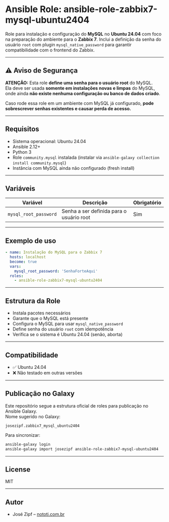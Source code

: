# Ansible Role: ansible-role-zabbix7-mysql-ubuntu2404

Role para instalação e configuração do **MySQL** no **Ubuntu 24.04** com foco na preparação do ambiente para o **Zabbix 7**. Inclui a definição da senha do usuário `root` com plugin `mysql_native_password` para garantir compatibilidade com o frontend do Zabbix.

---

## ⚠️ Aviso de Segurança

**ATENÇÃO:** Esta role **define uma senha para o usuário root** do MySQL.  
Ela deve ser usada **somente em instalações novas e limpas** do MySQL, onde ainda **não existe nenhuma configuração ou banco de dados criado**.

Caso rode essa role em um ambiente com MySQL já configurado, **pode sobrescrever senhas existentes e causar perda de acesso.**

---

## Requisitos

- Sistema operacional: Ubuntu 24.04
- Ansible 2.12+
- Python 3
- Role `community.mysql` instalada (instalar via `ansible-galaxy collection install community.mysql`)
- Instância com MySQL ainda não configurado (fresh install)

---

## Variáveis

| Variável              | Descrição                            | Obrigatório |
|----------------------|----------------------------------------|-------------|
| `mysql_root_password`| Senha a ser definida para o usuário root | Sim        |

---

## Exemplo de uso

```yaml
- name: Instalação do MySQL para o Zabbix 7
  hosts: localhost
  become: true
  vars:
    mysql_root_password: 'SenhaForteAqui'
  roles:
    - ansible-role-zabbix7-mysql-ubuntu2404
```

---

## Estrutura da Role

- Instala pacotes necessários
- Garante que o MySQL está presente
- Configura o MySQL para usar `mysql_native_password`
- Define senha do usuário `root` com idempotência
- Verifica se o sistema é Ubuntu 24.04 (senão, aborta)

---

## Compatibilidade

- ✅ Ubuntu 24.04
- ❌ Não testado em outras versões

---

## Publicação no Galaxy

Este repositório segue a estrutura oficial de roles para publicação no Ansible Galaxy.  
Nome sugerido no Galaxy:

```
josezipf.zabbix7_mysql_ubuntu2404
```

Para sincronizar:

```bash
ansible-galaxy login
ansible-galaxy import josezipf ansible-role-zabbix7-mysql-ubuntu2404
```

---

## License

MIT

---

## Autor

- José Zipf – [nototi.com.br](https://nototi.com.br)
